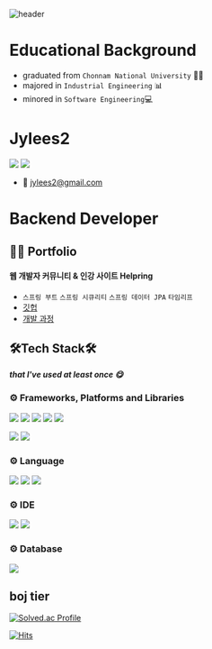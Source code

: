   
![header](https://capsule-render.vercel.app/api?type=waving&color=auto&height=300&section=header&text=JuyoungLee&fontSize=90)

# Educational Background
- graduated from `Chonnam National University` 👨‍🎓
- majored in `Industrial Engineering` 📊
- minored in `Software Engineering`💻

# Jylees2
<a href="https://velog.io/@jyleedev"><img src="https://img.shields.io/badge/tech blog-20C997?style=for-the-badge&logo=velog&logoColor=white"></a>
<a href="https://blog.naver.com/lovewouldnever"><img src="https://img.shields.io/badge/study blog-03C75A?style=for-the-badge&logo=Naver&logoColor=white"></a>
- 💌 jylees2@gmail.com

# Backend Developer
## 👨‍💻 Portfolio
#### 웹 개발자 커뮤니티 & 인강 사이트 Helpring
- `스프링 부트` `스프링 시큐리티` `스프링 데이터 JPA` `타임리프`
- <a href="https://github.com/jylees2/Helpring">깃헙</a>
- <a href="https://velog.io/@jyleedev/series/%EC%8A%A4%ED%94%84%EB%A7%81-%EB%B6%80%ED%8A%B8-%ED%8F%AC%ED%8A%B8%ED%8F%B4%EB%A6%AC%EC%98%A4-%EA%B0%95%EC%9D%98-%EC%82%AC%EC%9D%B4%ED%8A%B8-Helpring">개발 과정</a>


## 🛠Tech Stack🛠
**_that I've used at least once 😋_**

### ⚙ Frameworks, Platforms and Libraries
<img src="https://img.shields.io/badge/Spring Boot-6DB33F?style=for-the-badge&logo=SpringBoot&logoColor=white"> <img src="https://img.shields.io/badge/Spring Security-6DB33F?style=for-the-badge&logo=SpringSecurity&logoColor=white"> <img src="https://img.shields.io/badge/Spring Data JPA-6DB33F?style=for-the-badge&logo=jquery&logoColor=white"> <img src="https://img.shields.io/badge/JUnit5-25A162?style=for-the-badge&logo=JUnit5&logoColor=white"> <img src="https://img.shields.io/badge/gradle-02303A?style=for-the-badge&logo=gradle&logoColor=white">

<img src="https://img.shields.io/badge/Thymeleaf-005F0F?style=for-the-badge&logo=Thymeleaf&logoColor=white"> <img src="https://img.shields.io/badge/jquery-0769AD?style=for-the-badge&logo=jquery&logoColor=white">
### ⚙ Language
<img src="https://img.shields.io/badge/java-007396?style=for-the-badge&logo=java&logoColor=white"> <img src="https://img.shields.io/badge/html5-E34F26?style=for-the-badge&logo=html5&logoColor=white"> <img src="https://img.shields.io/badge/javascript-F7DF1E?style=for-the-badge&logo=javascript&logoColor=black">

### ⚙ IDE
<img src="https://img.shields.io/badge/Eclipse-2C2255?style=for-the-badge&logo=Eclipse IDE&logoColor=white"> <img src="https://img.shields.io/badge/Intellij-000000?style=for-the-badge&logo=IntelliJ IDEA&logoColor=white"> 

### ⚙ Database
<img src="https://img.shields.io/badge/mysql-4479A1?style=for-the-badge&logo=mysql&logoColor=white"> 

## boj tier
[![Solved.ac Profile](http://mazassumnida.wtf/api/generate_badge?boj=jyleedev)](https://solved.ac/jyleedev)<br/>

[![Hits](https://hits.seeyoufarm.com/api/count/incr/badge.svg?url=https%3A%2F%2Fgithub.com%2Fjylees2%2Fhit-counter&count_bg=%23FFA9E3&title_bg=%23000000&icon=&icon_color=%23E7E7E7&title=hits&edge_flat=false)](https://hits.seeyoufarm.com)

<!-- - 🔭 I’m currently working on ...
- 🌱 I’m currently learning ...
- 👯 I’m looking to collaborate on ...
- 🤔 I’m looking for help with ...
- 💬 Ask me about ...
- 📫 How to reach me: ...
- 😄 Pronouns: ...
- ⚡ Fun fact: ... -->

